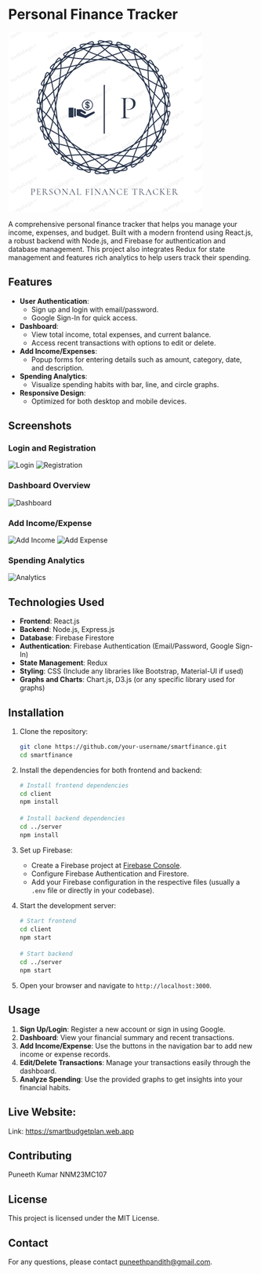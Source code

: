 # Personal Finance Tracker

![Logo](./src/components/images/logo1.png)

A comprehensive personal finance tracker that helps you manage your income, expenses, and budget. Built with a modern frontend using React.js, a robust backend with Node.js, and Firebase for authentication and database management. This project also integrates Redux for state management and features rich analytics to help users track their spending.

## Features

- **User Authentication**: 
  - Sign up and login with email/password.
  - Google Sign-In for quick access.
- **Dashboard**:
  - View total income, total expenses, and current balance.
  - Access recent transactions with options to edit or delete.
- **Add Income/Expenses**:
  - Popup forms for entering details such as amount, category, date, and description.
- **Spending Analytics**:
  - Visualize spending habits with bar, line, and circle graphs.
- **Responsive Design**: 
  - Optimized for both desktop and mobile devices.

## Screenshots

### Login and Registration
![Login](‪./src/components/images/login.png)
![Registration](‪./screenshots/register.png)

### Dashboard Overview
![Dashboard](‪./screenshots/dashboard.png)

### Add Income/Expense
![Add Income](‪./screenshots/addIncome.png)
![Add Expense](‪./screenshots/addExpense.png)

### Spending Analytics
![Analytics](‪./screenshots/SpendingTransactions.png)

## Technologies Used

- **Frontend**: React.js
- **Backend**: Node.js, Express.js
- **Database**: Firebase Firestore
- **Authentication**: Firebase Authentication (Email/Password, Google Sign-In)
- **State Management**: Redux
- **Styling**: CSS (Include any libraries like Bootstrap, Material-UI if used)
- **Graphs and Charts**: Chart.js, D3.js (or any specific library used for graphs)

## Installation

1. Clone the repository:

    ```bash
    git clone https://github.com/your-username/smartfinance.git
    cd smartfinance
    ```

2. Install the dependencies for both frontend and backend:

    ```bash
    # Install frontend dependencies
    cd client
    npm install

    # Install backend dependencies
    cd ../server
    npm install
    ```

3. Set up Firebase:
    - Create a Firebase project at [Firebase Console](https://console.firebase.google.com/).
    - Configure Firebase Authentication and Firestore.
    - Add your Firebase configuration in the respective files (usually a `.env` file or directly in your codebase).

4. Start the development server:

    ```bash
    # Start frontend
    cd client
    npm start

    # Start backend
    cd ../server
    npm start
    ```

5. Open your browser and navigate to `http://localhost:3000`.

## Usage

1. **Sign Up/Login**: Register a new account or sign in using Google.
2. **Dashboard**: View your financial summary and recent transactions.
3. **Add Income/Expense**: Use the buttons in the navigation bar to add new income or expense records.
4. **Edit/Delete Transactions**: Manage your transactions easily through the dashboard.
5. **Analyze Spending**: Use the provided graphs to get insights into your financial habits.

## Live Website:
Link: https://smartbudgetplan.web.app

## Contributing

Puneeth Kumar NNM23MC107

## License

This project is licensed under the MIT License.

## Contact

For any questions, please contact [puneethpandith@gmail.com](mailto:puneethpandith@gmail.com).

